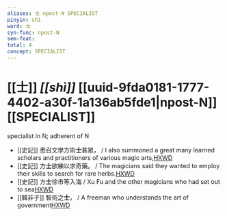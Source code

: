 ```yaml
---
aliases: 士 npost-N SPECIALIST
pinyin: shì
word: 士
syn-func: npost-N
sem-feat: 
total: 4
concept: SPECIALIST 
---
```

# [[士]] *[[shì]]*  [[uuid-9fda0181-1777-4402-a30f-1a136ab5fde1|npost-N]] [[SPECIALIST]]
specialist in N; adherent of N
 - [[史記]] 悉召文學方術**士**甚眾， / I also summoned a great many learned scholars and practitioners of various magic arts,[HXWD](https://hxwd.org/textview.html?location=KR2a0001_tls_006-300a.44)
 - [[史記]] 方**士**欲練以求奇藥。 / The magicians said they wanted to employ their skills to search for rare herbs.[HXWD](https://hxwd.org/textview.html?location=KR2a0001_tls_006-300a.46)
 - [[史記]] 方**士**徐巿等入海 / Xu Fu and the other magicians who had set out to sea[HXWD](https://hxwd.org/textview.html?location=KR2a0001_tls_006-304a.5)
 - [[韓非子]] 智術之**士**， / A freeman who understands the art of government[HXWD](https://hxwd.org/textview.html?location=KR3c0005_tls_011-1a.3)